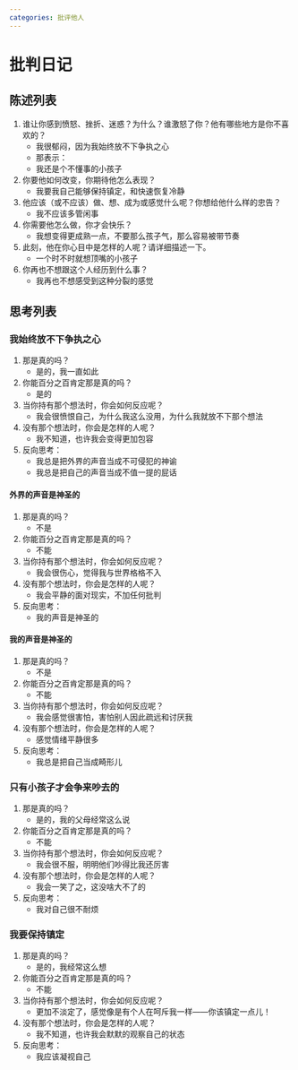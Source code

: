 ```yaml
---
categories: 批评他人
---
```


# 批判日记

## 陈述列表

1. 谁让你感到愤怒、挫折、迷惑？为什么？谁激怒了你？他有哪些地方是你不喜欢的？
    - 我很郁闷，因为我始终放不下争执之心
    - 那表示：
    - 我还是个不懂事的小孩子
2. 你要他如何改变，你期待他怎么表现？
    - 我要我自己能够保持镇定，和快速恢复冷静
3. 他应该（或不应该）做、想、成为或感觉什么呢？你想给他什么样的忠告？
    - 我不应该多管闲事
4. 你需要他怎么做，你才会快乐？
    - 我想变得更成熟一点，不要那么孩子气，那么容易被带节奏
5. 此刻，他在你心目中是怎样的人呢？请详细描述一下。
    - 一个时不时就想顶嘴的小孩子
6. 你再也不想跟这个人经历到什么事？
    - 我再也不想感受到这种分裂的感觉

## 思考列表

### 我始终放不下争执之心

1. 那是真的吗？
    - 是的，我一直如此
2. 你能百分之百肯定那是真的吗？
    - 是的
3. 当你持有那个想法时，你会如何反应呢？
    - 我会很愤恨自己，为什么我这么没用，为什么我就放不下那个想法
4. 没有那个想法时，你会是怎样的人呢？
    - 我不知道，也许我会变得更加包容
5. 反向思考：
    - 我总是把外界的声音当成不可侵犯的神谕
    - 我总是把自己的声音当成不值一提的屁话

#### 外界的声音是神圣的

1. 那是真的吗？
    - 不是
2. 你能百分之百肯定那是真的吗？
    - 不能
3. 当你持有那个想法时，你会如何反应呢？
    - 我会很伤心，觉得我与世界格格不入
4. 没有那个想法时，你会是怎样的人呢？
    - 我会平静的面对现实，不加任何批判
5. 反向思考：
    - 我的声音是神圣的

#### 我的声音是神圣的

1. 那是真的吗？
    - 不是
2. 你能百分之百肯定那是真的吗？
    - 不能
3. 当你持有那个想法时，你会如何反应呢？
    - 我会感觉很害怕，害怕别人因此疏远和讨厌我
4. 没有那个想法时，你会是怎样的人呢？
    - 感觉情绪平静很多
5. 反向思考：
    - 我总是把自己当成畸形儿

### 只有小孩子才会争来吵去的

1. 那是真的吗？
    - 是的，我的父母经常这么说
2. 你能百分之百肯定那是真的吗？
    - 不能
3. 当你持有那个想法时，你会如何反应呢？
    - 我会很不服，明明他们吵得比我还厉害
4. 没有那个想法时，你会是怎样的人呢？
    - 我会一笑了之，这没啥大不了的
5. 反向思考：
    - 我对自己很不耐烦

### 我要保持镇定

1. 那是真的吗？
    - 是的，我经常这么想
2. 你能百分之百肯定那是真的吗？
    - 不能
3. 当你持有那个想法时，你会如何反应呢？
    - 更加不淡定了，感觉像是有个人在呵斥我一样——你该镇定一点儿！
4. 没有那个想法时，你会是怎样的人呢？
    - 我不知道，也许我会默默的观察自己的状态
5. 反向思考：
    - 我应该凝视自己
